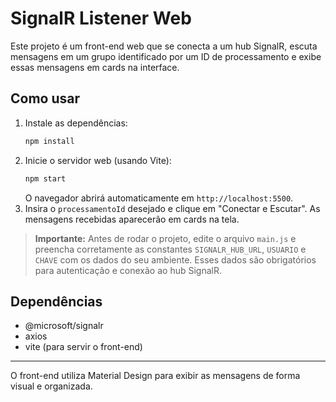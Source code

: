 # SignalR Listener Web

Este projeto é um front-end web que se conecta a um hub SignalR, escuta mensagens em um grupo identificado por um ID de processamento e exibe essas mensagens em cards na interface.

## Como usar

1. Instale as dependências:
   ```sh
   npm install
   ```
2. Inicie o servidor web (usando Vite):
   ```sh
   npm start
   ```
   O navegador abrirá automaticamente em `http://localhost:5500`.
3. Insira o `processamentoId` desejado e clique em "Conectar e Escutar". As mensagens recebidas aparecerão em cards na tela.

> **Importante:**
> Antes de rodar o projeto, edite o arquivo `main.js` e preencha corretamente as constantes `SIGNALR_HUB_URL`, `USUARIO` e `CHAVE` com os dados do seu ambiente. Esses dados são obrigatórios para autenticação e conexão ao hub SignalR.

## Dependências
- @microsoft/signalr
- axios
- vite (para servir o front-end)

---

O front-end utiliza Material Design para exibir as mensagens de forma visual e organizada.
